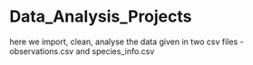 # Data_Analysis_Projects

here we import, clean, analyse the data given in two csv files - observations.csv and species_info.csv
